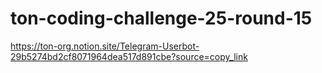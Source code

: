 # ton-coding-challenge-25-round-15
https://ton-org.notion.site/Telegram-Userbot-29b5274bd2cf8071964dea517d891cbe?source=copy_link
